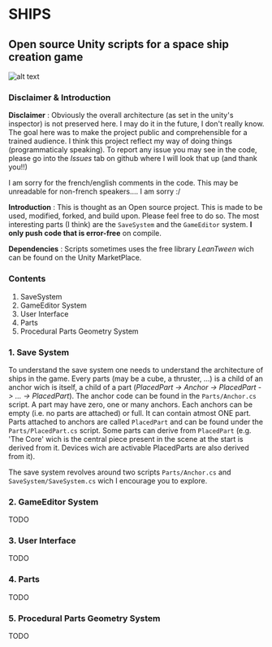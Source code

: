 # SHIPS
## Open source Unity scripts for a space ship creation game

![alt text](https://arthur-detaille.fr/res/imgs/OpenShipsMaker.png)

### Disclaimer & Introduction
**Disclaimer** : Obviously the overall architecture (as set in the unity's inspector) is not preserved here. I may do it in the future, I don't really know. The goal here was to make the project public and comprehensible for a trained audience.
I think this project reflect my way of doing things (programmaticaly speaking).
To report any issue you may see in the code, please go into the *Issues* tab on github where I will look that up (and thank you!!)

I am sorry for the french/english comments in the code. This may be unreadable for non-french speakers.... I am sorry :/

**Introduction** : This is thought as an Open source project. This is made to be used, modified, forked, and build upon. Please feel free to do so. The most interesting parts (I think) are the `SaveSystem` and the `GameEditor` system. **I only push code that is error-free** on compile.

**Dependencies** : Scripts sometimes uses the free library *LeanTween* wich can be found on the Unity MarketPlace.

### Contents
1. SaveSystem
2. GameEditor System
3. User Interface
4. Parts
5. Procedural Parts Geometry System

### 1. Save System
To understand the save system one needs to understand the architecture of ships in the game. Every parts (may be a cube, a thruster, ...) is a child of an anchor wich is itself, a child of a part (*PlacedPart -> Anchor -> PlacedPart -> ... -> PlacedPart*). The anchor code can be found in the `Parts/Anchor.cs` script. A part may have zero, one or many anchors. Each anchors can be empty (i.e. no parts are attached) or full. It can contain atmost ONE part. Parts attached to anchors are called `PlacedPart` and can be found under the `Parts/PlacedPart.cs` script. Some parts can derive from `PlacedPart` (e.g. 'The Core' wich is the central piece present in the scene at the start is derived from it. Devices wich are activable PlacedParts are also derived from it).

The save system revolves around two scripts `Parts/Anchor.cs` and `SaveSystem/SaveSystem.cs` wich I encourage you to explore.

### 2. GameEditor System
TODO

### 3. User Interface
TODO

### 4. Parts
TODO

### 5. Procedural Parts Geometry System
TODO

